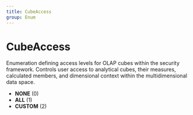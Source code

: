 ```yaml
---
title: CubeAccess
group: Enum
---
```


# CubeAccess<a name="enum-cubeaccess"></a>

Enumeration defining access levels for OLAP cubes within the security framework. Controls user access to analytical cubes, their measures, calculated members, and dimensional context within the multidimensional data space.
- **NONE** (0)
- **ALL** (1)
- **CUSTOM** (2)
